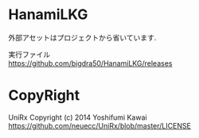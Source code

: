 # HanamiLKG

外部アセットはプロジェクトから省いています.  

実行ファイル  
https://github.com/bigdra50/HanamiLKG/releases

# CopyRight
UniRx Copyright (c) 2014 Yoshifumi Kawai https://github.com/neuecc/UniRx/blob/master/LICENSE

